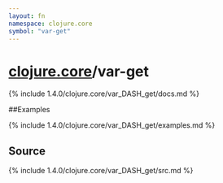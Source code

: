 ```yaml
---
layout: fn
namespace: clojure.core
symbol: "var-get"
---
```


# [clojure.core](../)/var-get

{% include 1.4.0/clojure.core/var_DASH_get/docs.md %}

##Examples

{% include 1.4.0/clojure.core/var_DASH_get/examples.md %}
## Source
{% include 1.4.0/clojure.core/var_DASH_get/src.md %}

